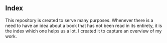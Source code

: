 ## Index
This repository is created to serve many purposes. Whenever there is a need to have an idea about a book that has not been read in its entirety, it is the index which one helps us a lot. I created it to capture an overview of my work.